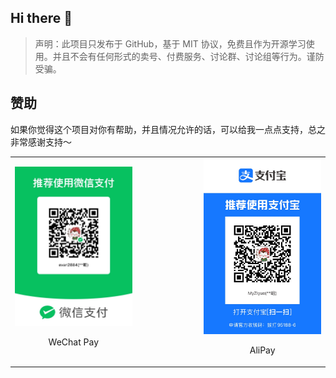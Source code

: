 ## Hi there 👋

<!-- **Welcome to MyZiyue Team!** -->

> 声明：此项目只发布于 GitHub，基于 MIT 协议，免费且作为开源学习使用。并且不会有任何形式的卖号、付费服务、讨论群、讨论组等行为。谨防受骗。

## 赞助

如果你觉得这个项目对你有帮助，并且情况允许的话，可以给我一点点支持，总之非常感谢支持～

<table align="center" width="100%" border="0">
    <tr >
        <td width="40%" align="center">
            <img style="max-height: 10%" src="./assets/WeChatPay.JPG" alt="微信支付" />
            <p>WeChat Pay</p>
        </td>
        <td width="20%" align="center">&nbsp;</td>
        <td width="40%" align="center">
            <img style="max-height: 10%" src="./assets/AliPay.JPG" alt="支付宝支付" />
            <p>AliPay</p>
        </td>
    </tr>
</table>

<!-- 
🙋‍♀️ A short introduction - what is your organization all about?
🌈 Contribution guidelines - how can the community get involved?
👩‍💻 Useful resources - where can the community find your docs? Is there anything else the community should know?
🍿 Fun facts - what does your team eat for breakfast?
🧙 Remember, you can do mighty things with the power of [Markdown](https://docs.github.com/github/writing-on-github/getting-started-with-writing-and-formatting-on-github/basic-writing-and-formatting-syntax)
 -->
